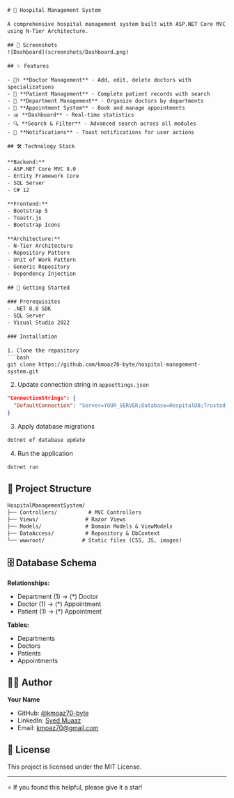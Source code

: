 ﻿```
# 🏥 Hospital Management System

A comprehensive hospital management system built with ASP.NET Core MVC using N-Tier Architecture.

## 📸 Screenshots
![Dashboard](screenshots/Dashboard.png)

## ✨ Features

- 👨‍⚕️ **Doctor Management** - Add, edit, delete doctors with specializations
- 👥 **Patient Management** - Complete patient records with search
- 🏢 **Department Management** - Organize doctors by departments
- 📅 **Appointment System** - Book and manage appointments
- 📊 **Dashboard** - Real-time statistics
- 🔍 **Search & Filter** - Advanced search across all modules
- 🔔 **Notifications** - Toast notifications for user actions

## 🛠️ Technology Stack

**Backend:**
- ASP.NET Core MVC 8.0
- Entity Framework Core
- SQL Server
- C# 12

**Frontend:**
- Bootstrap 5
- Toastr.js
- Bootstrap Icons

**Architecture:**
- N-Tier Architecture
- Repository Pattern
- Unit of Work Pattern
- Generic Repository
- Dependency Injection

## 🚀 Getting Started

### Prerequisites
- .NET 8.0 SDK
- SQL Server
- Visual Studio 2022

### Installation

1. Clone the repository
```bash
git clone https://github.com/kmoaz70-byte/hospital-management-system.git
```

2. Update connection string in `appsettings.json`
```json
"ConnectionStrings": {
  "DefaultConnection": "Server=YOUR_SERVER;Database=HospitalDB;Trusted_Connection=True;TrustServerCertificate=True"
}
```

3. Apply database migrations
```bash
dotnet ef database update
```

4. Run the application
```bash
dotnet run
```

## 📁 Project Structure
```
HospitalManagementSystem/
├── Controllers/          # MVC Controllers
├── Views/               # Razor Views
├── Models/              # Domain Models & ViewModels
├── DataAccess/          # Repository & DbContext
└── wwwroot/            # Static files (CSS, JS, images)
```

## 🗄️ Database Schema

**Relationships:**
- Department (1) → (*) Doctor
- Doctor (1) → (*) Appointment
- Patient (1) → (*) Appointment

**Tables:**
- Departments
- Doctors
- Patients
- Appointments

## 👨‍💻 Author

**Your Name**
- GitHub: [@kmoaz70-byte](https://github.com/kmoaz70-byte)
- LinkedIn: [Syed Muaaz](https://linkedin.com/in/syedmuaaz)
- Email: kmoaz70@gmail.com

## 📄 License

This project is licensed under the MIT License.

---

⭐ If you found this helpful, please give it a star!
